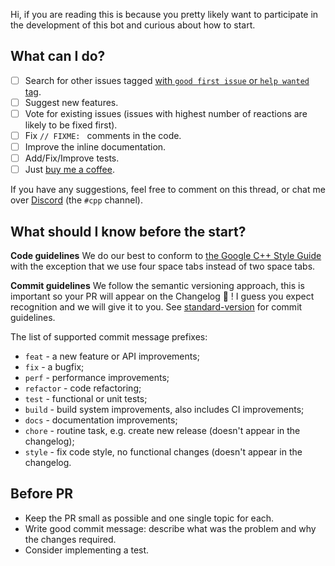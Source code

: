 Hi, if you are reading this is because you pretty likely want to participate in the development of this bot and curious about how to start.

## What can I do?

- [ ] Search for other issues tagged [with `good first issue` or `help wanted` tag](https://github.com/alkurbatov/suvorov-bot/issues?q=is%3Aissue+is%3Aopen+label%3A%22good+first+issue%22).
- [ ] Suggest new features.
- [ ] Vote for existing issues (issues with highest number of reactions are likely to be fixed first).
- [ ] Fix `// FIXME: ` comments in the code.
- [ ] Improve the inline documentation.
- [ ] Add/Fix/Improve tests.
- [ ] Just [buy me a coffee](https://www.buymeacoffee.com/alkurbatov).

If you have any suggestions, feel free to comment on this thread, or chat me over [Discord](https://discordapp.com/invite/Emm5Ztz) (the `#cpp` channel).

## What should I know before the start?

**Code guidelines**
We do our best to conform to [the Google C++ Style Guide](https://google.github.io/styleguide/cppguide.html) with the exception that we use four space tabs instead of two space tabs.

**Commit guidelines**
We follow the semantic versioning approach, this is important so your PR will appear on the Changelog 🎉 ! I guess you expect recognition and we will give it to you.
See [standard-version](https://github.com/conventional-changelog/standard-version#commit-message-convention-at-a-glance) for commit guidelines.

The list of supported commit message prefixes:

- `feat` - a new feature or API improvements;
- `fix` - a bugfix;
- `perf` - performance improvements;
- `refactor` - code refactoring;
- `test` - functional or unit tests;
- `build` - build system improvements,  also includes CI improvements;
- `docs` - documentation improvements;
- `chore` - routine task, e.g. create new release (doesn't appear in the changelog);
- `style` - fix code style, no functional changes (doesn't appear in the changelog.

## Before PR

* Keep the PR small as possible and one single topic for each.
* Write good commit message: describe what was the problem and why the changes required.
* Consider implementing a test.
